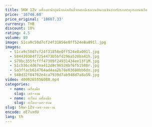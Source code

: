 ```yaml
---
title: 5KW 12v เครื่องทําน้ําอุ่นน้ําหล่อเย็นที่จอดรถดีเซลเบนซินเบนซินสําหรับรถบรรทุกรถยนต์เรือ
price: '16746.60'
price_original: '18607.33'
currency: THB
discount: 10%
rating: 4.5
volume: 99
image: S1ca9c50d7cf24f31856e0ff524e8a091l.jpg
images:
  - S1ca9c50d7cf24f31856e0ff524e8a091l.jpg
  - S84439304f7254473b5bfd296a520ba41h.jpg
  - S79bc355fcfff47309f24931434ee13f1M.jpg
  - S1cb36c4d67ea412d8c96524bf6f51580r.jpg
  - Sa3ffacb614764ad4aa2b78e63680bb6dn.jpg
  - S40d32f84702e4ca7939d7ab948d7a8a5N.jpg
video: 4000265556088.mp4
categories:
  - name: เครื่องมือ
    slug: เคร-องม
  - name: อะไหล่ เครื่องมือ
    slug: อะไหล-เคร-องม
slug: 5kw-12v-เคร-องท-าน
encode: oE7uxdU
lang: th
---
```

  